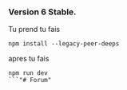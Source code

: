 ### Version 6 Stable.

Tu prend tu fais
```
npm install --legacy-peer-deeps
```

apres tu fais
```
npm run dev
```"# Forum" 
